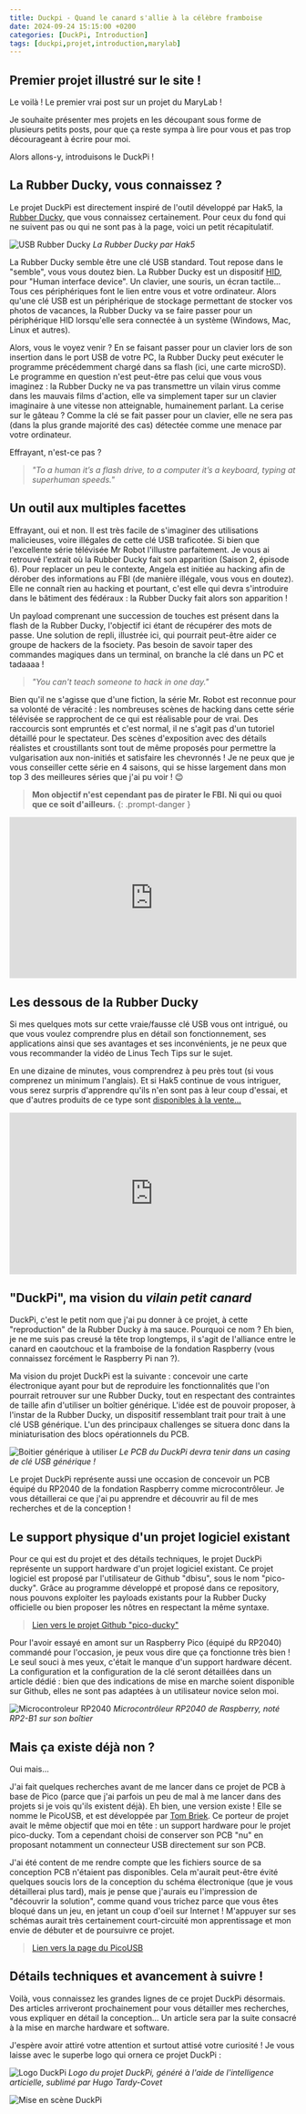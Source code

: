 ```yaml
---
title: Duckpi - Quand le canard s'allie à la célèbre framboise
date: 2024-09-24 15:15:00 +0200
categories: [DuckPi, Introduction]
tags: [duckpi,projet,introduction,marylab]
---
```


## Premier projet illustré sur le site !
Le voilà ! Le premier vrai post sur un projet du MaryLab ! 

Je souhaite présenter mes projets en les découpant sous forme de plusieurs petits posts, pour que ça reste sympa à lire pour vous et pas trop décourageant à écrire pour moi.

Alors allons-y, introduisons le DuckPi ! 

## La Rubber Ducky, vous connaissez ?
Le projet DuckPi est directement inspiré de l'outil développé par Hak5, la [Rubber Ducky](https://shop.hak5.org/products/usb-rubber-ducky), que vous connaissez certainement. Pour ceux du fond qui ne suivent pas ou qui ne sont pas à la page, voici un petit récapitulatif.

![USB Rubber Ducky](/assets/img/posts/rubber-ducky.png)
*La Rubber Ducky par Hak5*

La Rubber Ducky semble être une clé USB standard. Tout repose dans le "semble", vous vous doutez bien. La Rubber Ducky est un dispositif [HID](https://en.wikipedia.org/wiki/Human_interface_device), pour "Human interface device". Un clavier, une souris, un écran tactile... Tous ces périphériques font le lien entre vous et votre ordinateur. Alors qu'une clé USB est un périphérique de stockage permettant de stocker vos photos de vacances, la Rubber Ducky va se faire passer pour un périphérique HID lorsqu'elle sera connectée à un système (Windows, Mac, Linux et autres).

Alors, vous le voyez venir ? En se faisant passer pour un clavier lors de son insertion dans le port USB de votre PC, la Rubber Ducky peut exécuter le programme précédemment chargé dans sa flash (ici, une carte microSD). Le programme en question n'est peut-être pas celui que vous vous imaginez : la Rubber Ducky ne va pas transmettre un vilain virus comme dans les mauvais films d'action, elle va simplement taper sur un clavier imaginaire à une vitesse non atteignable, humainement parlant. La cerise sur le gâteau ? Comme la clé se fait passer pour un clavier, elle ne sera pas (dans la plus grande majorité des cas) détectée comme une menace par votre ordinateur. 

Effrayant, n'est-ce pas ?

> *"To a human it’s a flash drive, to a computer it’s a keyboard, typing at superhuman speeds."*


## Un outil aux multiples facettes
Effrayant, oui et non. Il est très facile de s'imaginer des utilisations malicieuses, voire illégales de cette clé USB traficotée. Si bien que l'excellente série télévisée Mr Robot l'illustre parfaitement. Je vous ai retrouvé l'extrait où la Rubber Ducky fait son apparition (Saison 2, épisode 6). Pour replacer un peu le contexte, Angela est initiée au hacking afin de dérober des informations au FBI (de manière illégale, vous vous en doutez). Elle ne connaît rien au hacking et pourtant, c'est elle qui devra s'introduire dans le bâtiment des fédéraux : la Rubber Ducky fait alors son apparition ! 

Un payload comprenant une succession de touches est présent dans la flash de la Rubber Ducky, l'objectif ici étant de récupérer des mots de passe. Une solution de repli, illustrée ici, qui pourrait peut-être aider ce groupe de hackers de la fsociety. Pas besoin de savoir taper des commandes magiques dans un terminal, on branche la clé dans un PC et tadaaaa !

> *"You can't teach someone to hack in one day."*

Bien qu'il ne s'agisse que d'une fiction, la série Mr. Robot est reconnue pour sa volonté de véracité : les nombreuses scènes de hacking dans cette série télévisée se rapprochent de ce qui est réalisable pour de vrai. Des raccourcis sont empruntés et c'est normal, il ne s'agit pas d'un tutoriel détaillé pour le spectateur. Des scènes d'exposition avec des détails réalistes et croustillants sont tout de même proposés pour permettre la vulgarisation aux non-initiés et satisfaire les chevronnés ! Je ne peux que je vous conseiller cette série en 4 saisons, qui se hisse largement dans mon top 3 des meilleures séries que j'ai pu voir ! 😉

> **Mon objectif n'est cependant pas de pirater le FBI. Ni qui ou quoi que ce soit d'ailleurs.**
{: .prompt-danger }

<div style="position: relative; padding-bottom: 56.25%; height: 0; overflow: hidden;">
    <iframe width="1236" height="695" src="https://www.youtube.com/embed/9E0395Qk69s" title="[DuckPi] - Utilisation de la Rubber Ducky dans Mr. Robot" frameborder="0" allow="accelerometer; autoplay; clipboard-write; encrypted-media; gyroscope; picture-in-picture; web-share" referrerpolicy="strict-origin-when-cross-origin" allowfullscreen
    style="position: absolute; top: 0; left: 0; width: 100%; height: 100%;">
    </iframe>
</div>



## Les dessous de la Rubber Ducky
Si mes quelques mots sur cette vraie/fausse clé USB vous ont intrigué, ou que vous voulez comprendre plus en détail son fonctionnement, ses applications ainsi que ses avantages et ses inconvénients, je ne peux que vous recommander la vidéo de Linus Tech Tips sur le sujet.

En une dizaine de minutes, vous comprendrez à peu près tout (si vous comprenez un minimum l'anglais). Et si Hak5 continue de vous intriguer, vous serez surpris d'apprendre qu'ils n'en sont pas à leur coup d'essai, et que d'autres produits de ce type sont [disponibles à la vente...](https://www.youtube.com/watch?v=mPF9f-PLDPc)

<div style="position: relative; padding-bottom: 56.25%; height: 0; overflow: hidden;">
    <iframe src="https://www.youtube.com/embed/kfaHJwcG2mg" title="Do NOT Plug This USB In! – Hak5 Rubber Ducky" frameborder="0" allow="accelerometer; autoplay; clipboard-write; encrypted-media; gyroscope; picture-in-picture; web-share" referrerpolicy="strict-origin-when-cross-origin" allowfullscreen 
    style="position: absolute; top: 0; left: 0; width: 100%; height: 100%;">
    </iframe>
</div>



## "DuckPi", ma vision du *vilain petit canard*
DuckPi, c'est le petit nom que j'ai pu donner à ce projet, à cette "reproduction" de la Rubber Ducky à ma sauce. Pourquoi ce nom ? Eh bien, je ne me suis pas creusé la tête trop longtemps, il s'agit de l'alliance entre le canard en caoutchouc et la framboise de la fondation Raspberry (vous connaissez forcément le Raspberry Pi nan ?). 

Ma vision du projet DuckPi est la suivante : concevoir une carte électronique ayant pour but de reproduire les fonctionnalités que l'on pourrait retrouver sur une Rubber Ducky, tout en respectant des contraintes de taille afin d'utiliser un boîtier générique. L'idée est de pouvoir proposer, à l'instar de la Rubber Ducky, un dispositif ressemblant trait pour trait à une clé USB générique. L'un des principaux challenges se situera donc dans la miniaturisation des blocs opérationnels du PCB.

![Boitier générique à utiliser](/assets/img/posts/casing-ideal.png)
*Le PCB du DuckPi devra tenir dans un casing de clé USB générique !*

Le projet DuckPi représente aussi une occasion de concevoir un PCB équipé du RP2040 de la fondation Raspberry comme microcontrôleur. Je vous détaillerai ce que j'ai pu apprendre et découvrir au fil de mes recherches et de la conception !

## Le support physique d'un projet logiciel existant
Pour ce qui est du projet et des détails techniques, le projet DuckPi représente un support hardware d'un projet logiciel existant. Ce projet logiciel est proposé par l'utilisateur de Github "dbisu", sous le nom "pico-ducky". Grâce au programme développé et proposé dans ce repository, nous pouvons exploiter les payloads existants pour la Rubber Ducky officielle ou bien proposer les nôtres en respectant la même syntaxe.

> [Lien vers le projet Github "pico-ducky"](https://github.com/dbisu/pico-ducky?tab=readme-ov-file)

Pour l'avoir essayé en amont sur un Raspberry Pico (équipé du RP2040) commandé pour l'occasion, je peux vous dire que ça fonctionne très bien ! Le seul souci à mes yeux, c'était le manque d'un support hardware décent. La configuration et la configuration de la clé seront détaillées dans un article dédié : bien que des indications de mise en marche soient disponible sur Github, elles ne sont pas adaptées à un utilisateur novice selon moi.

![Microcontroleur RP2040](/assets/img/posts/duckpi-rp2040.png)
*Microcontrôleur RP2040 de Raspberry, noté RP2-B1 sur son boîtier*

## Mais ça existe déjà non ?
Oui mais... 

J'ai fait quelques recherches avant de me lancer dans ce projet de PCB à base de Pico (parce que j'ai parfois un peu de mal à me lancer dans des projets si je vois qu'ils existent déjà). Eh bien, une version existe ! Elle se nomme le PicoUSB, et est développée par [Tom Briek](https://github.com/TomBrlek/PicoUSB). Ce porteur de projet avait le même objectif que moi en tête : un support hardware pour le projet pico-ducky. Tom a cependant choisi de conserver son PCB "nu" en proposant notamment un connecteur USB directement sur son PCB.

J'ai été content de me rendre compte que les fichiers source de sa conception PCB n'étaient pas disponibles. Cela m'aurait peut-être évité quelques soucis lors de la conception du schéma électronique (que je vous détaillerai plus tard), mais je pense que j'aurais eu l'impression de "découvrir la solution", comme quand vous trichez parce que vous êtes bloqué dans un jeu, en jetant un coup d'oeil sur Internet ! M'appuyer sur ses schémas aurait très certainement court-circuité mon apprentissage et mon envie de débuter et de poursuivre ce projet.

> [Lien vers la page du PicoUSB](https://picousb.com/)

## Détails techniques et avancement à suivre ! 
Voilà, vous connaissez les grandes lignes de ce projet DuckPi désormais. Des articles arriveront prochainement pour vous détailler mes recherches, vous expliquer en détail la conception... Un article sera par la suite consacré à la mise en marche hardware et software. 

J'espère avoir attiré votre attention et surtout attisé votre curiosité ! Je vous laisse avec le superbe logo qui ornera ce projet DuckPi : 

![Logo DuckPi](/assets/img/posts/logo-duckpi.png)
*Logo du projet DuckPi, généré à l'aide de l'intelligence articielle, sublimé par Hugo Tardy-Covet*

![Mise en scène DuckPi](/assets/img/posts/scene-duckpi.png)